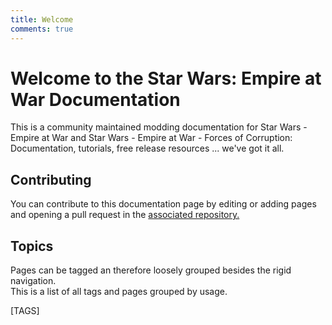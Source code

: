 ```yaml
---
title: Welcome
comments: true
---
```


# Welcome to the Star Wars: Empire at War Documentation

This is a community maintained modding documentation for Star Wars - Empire at War and Star Wars - Empire at War - Forces of Corruption: Documentation, tutorials, free release resources ... we've got it all.

## Contributing

You can contribute to this documentation page by editing or adding pages and opening a pull request in the [associated repository.](https://github.com/AlamoEngine-Tools/eaw-doc-pages)

## Topics

Pages can be tagged an therefore loosely grouped besides the rigid navigation.  
This is a list of all tags and pages grouped by usage.

[TAGS]

